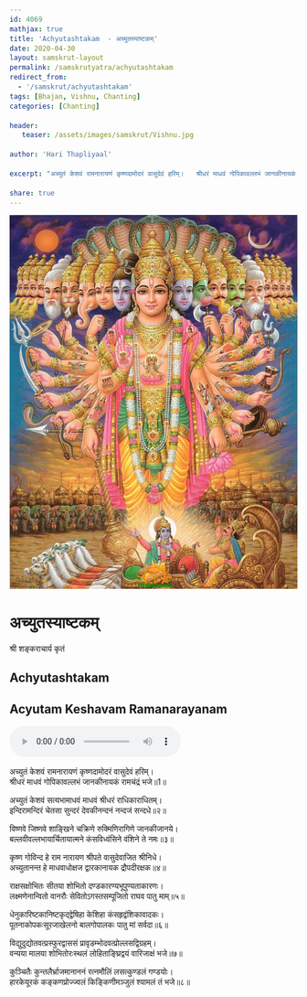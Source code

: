 ```yaml
---    
id: 4069    
mathjax: true    
title: 'Achyutashtakam  - अच्युतस्याष्टकम्'    
date: 2020-04-30    
layout: samskrut-layout 
permalink: /samskrutyatra/achyutashtakam
redirect_from: 
  - '/samskrut/achyutashtakam'
tags: [Bhajan, Vishnu, Chanting]
categories: [Chanting]
    
header:    
   teaser: /assets/images/samskrut/Vishnu.jpg    
    
author: 'Hari Thapliyaal'    
    
excerpt: "अच्युतं केशवं रामनारायणं कृष्णदामोदरं वासुदेवं हरिम्।   श्रीधरं माधवं गोपिकावल्लभं जानकीनायकं रामचंद्रं भजे॥"   
    
share: true    
---    
```

    
![](/assets/images/samskrut/Vishnu.jpg)    
    
# अच्युतस्याष्टकम्    
श्री शङ्कराचार्य कृतं    
    
## Achyutashtakam     
    
## Acyutam Keshavam Ramanarayanam    
    
<audio controls>
  <source src="https://raw.githubusercontent.com/dasarpai/DAI-mp3/main/dasarpai-mp3/055-Achutashtkam.mp3" type="audio/mp3">
  Your browser does not support the audio element.
</audio>     
    
अच्युतं केशवं रामनारायणं कृष्णदामोदरं वासुदेवं हरिम्।    
श्रीधरं माधवं गोपिकावल्लभं जानकीनायकं रामचंद्रं भजे॥1॥    
    
अच्युतं केशवं सत्यभामाधवं माधवं श्रीधरं राधिकाराधितम्।    
इन्दिरामन्दिरं चेतसा सुन्दरं देवकीनन्दनं नन्दजं सन्दधे॥२॥    
    
विष्णवे जिष्णवे शाङ्खिने चक्रिणे रुक्मिणिरागिणे जानकीजानये।    
बल्लवीवल्लभायार्चितायात्मने कंसविध्वंसिने वंशिने ते नमः॥३॥    
    
कृष्ण गोविन्द हे राम नारायण श्रीपते वासुदेवाजित श्रीनिधे।    
अच्युतानन्त हे माधवाधोक्षज द्वारकानायक द्रौपदीरक्षक॥४॥    
    
राक्षसक्षोभितः सीतया शोभितो दण्डकारण्यभूपुण्यताकारणः।    
लक्ष्मणेनान्वितो वानरौः सेवितोऽगस्तसम्पूजितो राघव पातु माम्॥५॥    
    
धेनुकारिष्टकानिष्टकृद्द्वेषिहा केशिहा कंसहृद्वंशिकावादकः।    
पूतनाकोपकःसूरजाखेलनो बालगोपालकः पातु मां सर्वदा॥६॥    
    
विद्युदुद्योतवत्प्रस्फुरद्वाससं प्रावृडम्भोदवत्प्रोल्लसद्विग्रहम्।    
वन्यया मालया शोभितोरःस्थलं लोहिताङ्घ्रिद्वयं वारिजाक्षं भजे॥७॥    
    
कुञ्चितैः कुन्तलैर्भ्राजमानाननं रत्नमौलिं लसत्कुण्डलं गण्डयोः।    
हारकेयूरकं कङ्कणप्रोज्ज्वलं किङ्किणीमञ्जुलं श्यामलं तं भजे॥८॥    
    
